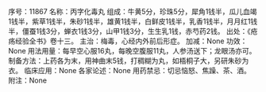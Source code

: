 序号：11867
名称：丙字化毒丸
组成：牛黄5分，珍珠5分，犀角1钱半，瓜儿血竭1钱半，紫草1钱半，朱砂1钱半，雄黄1钱半，白鲜皮1钱半，乳香1钱半，月月红1钱半，僵蚕1钱3分，蝉衣1钱3分，山甲1钱3分，生生乳1钱，赤芍药2钱。
出处：《疮疡经验全书》卷十三。
主治：梅毒，心经内外前后形症。
加减：None
功效：None
用法用量：每早空心服16丸，每晚空腹服11丸，人参汤送下；龙眼汤亦可。
制备方法：上药各为末，用神曲末5钱，打稠糊为丸，如梧桐子大，另研朱砂为衣。
临床应用：None
各家论述：None
用药禁忌：切忌恼怒、焦躁、茶、酒。
附注：None
